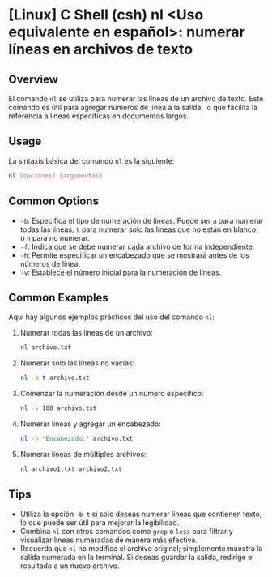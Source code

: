 # [Linux] C Shell (csh) nl <Uso equivalente en español>: numerar líneas en archivos de texto

## Overview
El comando `nl` se utiliza para numerar las líneas de un archivo de texto. Este comando es útil para agregar números de línea a la salida, lo que facilita la referencia a líneas específicas en documentos largos.

## Usage
La sintaxis básica del comando `nl` es la siguiente:

```bash
nl [opciones] [argumentos]
```

## Common Options
- `-b`: Especifica el tipo de numeración de líneas. Puede ser `a` para numerar todas las líneas, `t` para numerar solo las líneas que no están en blanco, o `n` para no numerar.
- `-f`: Indica que se debe numerar cada archivo de forma independiente.
- `-h`: Permite especificar un encabezado que se mostrará antes de los números de línea.
- `-v`: Establece el número inicial para la numeración de líneas.

## Common Examples
Aquí hay algunos ejemplos prácticos del uso del comando `nl`:

1. Numerar todas las líneas de un archivo:
   ```bash
   nl archivo.txt
   ```

2. Numerar solo las líneas no vacías:
   ```bash
   nl -b t archivo.txt
   ```

3. Comenzar la numeración desde un número específico:
   ```bash
   nl -v 100 archivo.txt
   ```

4. Numerar líneas y agregar un encabezado:
   ```bash
   nl -h "Encabezado:" archivo.txt
   ```

5. Numerar líneas de múltiples archivos:
   ```bash
   nl archivo1.txt archivo2.txt
   ```

## Tips
- Utiliza la opción `-b t` si solo deseas numerar líneas que contienen texto, lo que puede ser útil para mejorar la legibilidad.
- Combina `nl` con otros comandos como `grep` o `less` para filtrar y visualizar líneas numeradas de manera más efectiva.
- Recuerda que `nl` no modifica el archivo original; simplemente muestra la salida numerada en la terminal. Si deseas guardar la salida, redirige el resultado a un nuevo archivo.